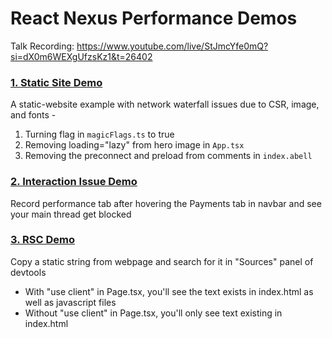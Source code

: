 # React Nexus Performance Demos

Talk Recording: https://www.youtube.com/live/StJmcYfe0mQ?si=dX0m6WEXgUfzsKz1&t=26402


### [1. Static Site Demo](./static-site-demo/)


A static-website example with network waterfall issues due to CSR, image, and fonts -
1. Turning flag in `magicFlags.ts` to true
2. Removing loading="lazy" from hero image in `App.tsx`
3. Removing the preconnect and preload from comments in `index.abell`


### [2. Interaction Issue Demo](./interaction-issue-demo/)

Record performance tab after hovering the Payments tab in navbar and see your main thread get blocked




### [3. RSC Demo](./rsc-nexus-demo/)

Copy a static string from webpage and search for it in "Sources" panel of devtools

- With "use client" in Page.tsx, you'll see the text exists in index.html as well as javascript files
- Without "use client" in Page.tsx, you'll only see text existing in index.html




